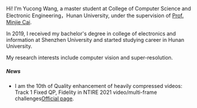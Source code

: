 Hi! I’m Yucong Wang, a master student at College of Computer Science and Electronic Engineering，Hunan University, under the supervision of [Prof. Minjie Cai](https://cai-mj.github.io/). 

In 2019, I received my bachelor's degree in college of electronics and information at Shenzhen University and started studying career in Hunan University.

My research interests include computer vision and super-resolution.

##### News

- I am the 10th of Quality enhancement of heavily compressed videos: Track 1 Fixed QP, Fidelity in NTIRE 2021 video/multi-frame challenges[Official page](https://github.com/RenYang-home/NTIRE21_VEnh).



